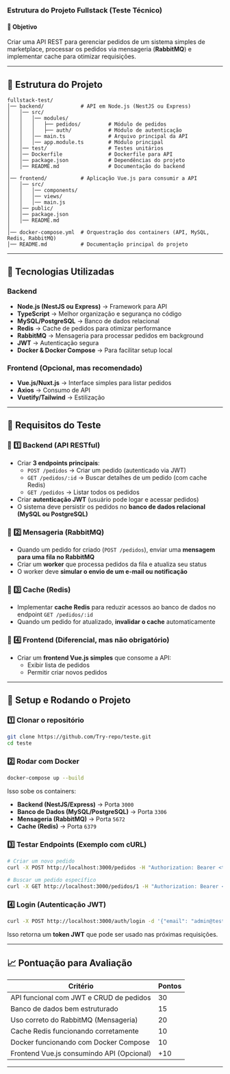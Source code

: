 ### Estrutura do Projeto Fullstack (Teste Técnico)

#### 📌 **Objetivo**
Criar uma API REST para gerenciar pedidos de um sistema simples de marketplace, processar os pedidos via mensageria (**RabbitMQ**) e implementar cache para otimizar requisições.

---

## 📂 **Estrutura do Projeto**
```
fullstack-test/
│── backend/            # API em Node.js (NestJS ou Express)
│   │── src/
│   │   │── modules/
│   │   │   ├── pedidos/         # Módulo de pedidos
│   │   │   ├── auth/            # Módulo de autenticação
│   │   │── main.ts              # Arquivo principal da API
│   │   │── app.module.ts        # Módulo principal
│   │── test/                    # Testes unitários
│   │── Dockerfile               # Dockerfile para API
│   │── package.json             # Dependências do projeto
│   │── README.md                # Documentação do backend
│
│── frontend/           # Aplicação Vue.js para consumir a API
│   │── src/
│   │   │── components/
│   │   │── views/
│   │   │── main.js
│   │── public/
│   │── package.json
│   │── README.md
│
│── docker-compose.yml  # Orquestração dos containers (API, MySQL, Redis, RabbitMQ)
│── README.md           # Documentação principal do projeto
```

---

## 📌 **Tecnologias Utilizadas**

### Backend
- **Node.js (NestJS ou Express)** → Framework para API
- **TypeScript** → Melhor organização e segurança no código
- **MySQL/PostgreSQL** → Banco de dados relacional
- **Redis** → Cache de pedidos para otimizar performance
- **RabbitMQ** → Mensageria para processar pedidos em background
- **JWT** → Autenticação segura
- **Docker & Docker Compose** → Para facilitar setup local

### Frontend (Opcional, mas recomendado)
- **Vue.js/Nuxt.js** → Interface simples para listar pedidos
- **Axios** → Consumo de API
- **Vuetify/Tailwind** → Estilização

---

## 🚀 **Requisitos do Teste**

### 📌 **1️⃣ Backend (API RESTful)**
- Criar **3 endpoints principais**:
  - `POST /pedidos` → Criar um pedido (autenticado via JWT)
  - `GET /pedidos/:id` → Buscar detalhes de um pedido (com cache Redis)
  - `GET /pedidos` → Listar todos os pedidos
- Criar **autenticação JWT** (usuário pode logar e acessar pedidos)
- O sistema deve persistir os pedidos no **banco de dados relacional (MySQL ou PostgreSQL)**

### 📌 **2️⃣ Mensageria (RabbitMQ)**
- Quando um pedido for criado (`POST /pedidos`), enviar uma **mensagem para uma fila no RabbitMQ**
- Criar um **worker** que processa pedidos da fila e atualiza seu status
- O worker deve **simular o envio de um e-mail ou notificação**

### 📌 **3️⃣ Cache (Redis)**
- Implementar **cache Redis** para reduzir acessos ao banco de dados no endpoint `GET /pedidos/:id`
- Quando um pedido for atualizado, **invalidar o cache** automaticamente

### 📌 **4️⃣ Frontend (Diferencial, mas não obrigatório)**
- Criar um **frontend Vue.js simples** que consome a API:
  - Exibir lista de pedidos
  - Permitir criar novos pedidos

---

## 🔧 **Setup e Rodando o Projeto**
### **1️⃣ Clonar o repositório**
```sh
git clone https://github.com/Try-repo/teste.git
cd teste
```

### **2️⃣ Rodar com Docker**
```sh
docker-compose up --build
```
Isso sobe os containers:
- **Backend (NestJS/Express)** → Porta `3000`
- **Banco de Dados (MySQL/PostgreSQL)** → Porta `3306`
- **Mensageria (RabbitMQ)** → Porta `5672`
- **Cache (Redis)** → Porta `6379`

### **3️⃣ Testar Endpoints (Exemplo com cURL)**
```sh
# Criar um novo pedido
curl -X POST http://localhost:3000/pedidos -H "Authorization: Bearer <token>" -d '{"produto": "Camiseta", "preco": 100.00}'

# Buscar um pedido específico
curl -X GET http://localhost:3000/pedidos/1 -H "Authorization: Bearer <token>"
```

### **4️⃣ Login (Autenticação JWT)**
```sh
curl -X POST http://localhost:3000/auth/login -d '{"email": "admin@test.com", "password": "123456"}'
```
Isso retorna um **token JWT** que pode ser usado nas próximas requisições.

---

## **📈 Pontuação para Avaliação**
| Critério | Pontos |
|-----------------------------|--------|
| API funcional com JWT e CRUD de pedidos | 30 |
| Banco de dados bem estruturado | 15 |
| Uso correto do RabbitMQ (Mensageria) | 20 |
| Cache Redis funcionando corretamente | 10 |
| Docker funcionando com Docker Compose | 10 |
| Frontend Vue.js consumindo API (Opcional) | +10 |

---

